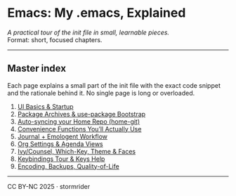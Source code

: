 # Emacs: My .emacs, Explained

*A practical tour of the init file in small, learnable pieces.*  
Format: short, focused chapters.  

---

## Master index

Each page explains a small part of the init file with the exact code snippet and the rationale behind it. No single page is long or overloaded.

1. [UI Basics & Startup](01-ui-basics.md)  
2. [Package Archives & use-package Bootstrap](02-packages.md)  
3. [Auto-syncing your Home Repo (home-git)](03-home-git.md)  
4. [Convenience Functions You’ll Actually Use](04-convenience-funcs.md)  
5. [Journal + Emologent Workflow](05-journal-emologent.md)  
6. [Org Settings & Agenda Views](06-org-agenda.md)  
7. [Ivy/Counsel, Which-Key, Theme & Faces](07-ivy-whichkey-theme.md)  
8. [Keybindings Tour & Keys Help](08-keys-tour.md)  
9. [Encoding, Backups, Quality-of-Life](09-misc.md)

---

CC BY-NC 2025 · stormrider  
